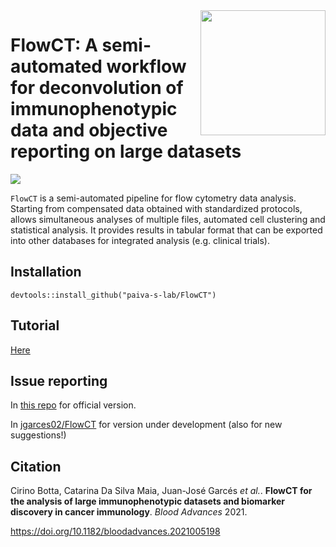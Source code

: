 <img src="https://i.ibb.co/9GGqc8x/logo-Flow-CT-hex-gihub.png" height="200" align="right" />

# FlowCT: A semi-automated workflow for deconvolution of immunophenotypic data and objective reporting on large datasets 

![](https://img.shields.io/badge/%20version-1.0-green.svg)

`FlowCT` is a semi-automated pipeline for flow cytometry data analysis. Starting from compensated data obtained with standardized protocols, allows simultaneous analyses of multiple files, automated cell clustering and statistical analysis. It provides results in tabular format that can be exported into other databases for integrated analysis (e.g. clinical trials).

## Installation
```
devtools::install_github("paiva-s-lab/FlowCT")
```

## Tutorial
[Here](https://github.com/paiva-s-lab/FlowCT/blob/v1/tutorial.md)

## Issue reporting

In [this repo](https://github.com/paiva-s-lab/FlowCT/issues) for official version.

In [jgarces02/FlowCT](https://github.com/jgarces02/FlowCT) for version under development (also for new suggestions!)

## Citation
Cirino Botta, Catarina Da Silva Maia, Juan-José Garcés _et al._. **FlowCT for the analysis of large immunophenotypic datasets and biomarker discovery in cancer immunology**. _Blood Advances_ 2021. 

https://doi.org/10.1182/bloodadvances.2021005198
